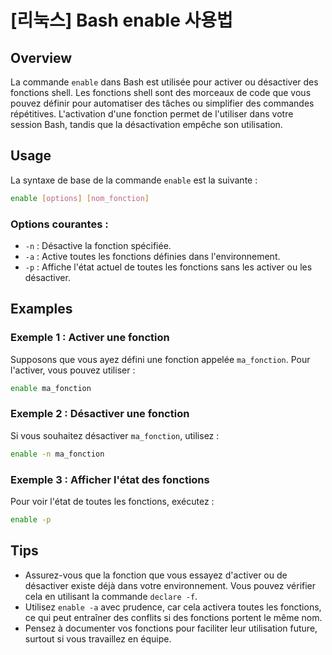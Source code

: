 # [리눅스] Bash enable 사용법

## Overview
La commande `enable` dans Bash est utilisée pour activer ou désactiver des fonctions shell. Les fonctions shell sont des morceaux de code que vous pouvez définir pour automatiser des tâches ou simplifier des commandes répétitives. L'activation d'une fonction permet de l'utiliser dans votre session Bash, tandis que la désactivation empêche son utilisation.

## Usage
La syntaxe de base de la commande `enable` est la suivante :

```bash
enable [options] [nom_fonction]
```

### Options courantes :
- `-n` : Désactive la fonction spécifiée.
- `-a` : Active toutes les fonctions définies dans l'environnement.
- `-p` : Affiche l'état actuel de toutes les fonctions sans les activer ou les désactiver.

## Examples
### Exemple 1 : Activer une fonction
Supposons que vous ayez défini une fonction appelée `ma_fonction`. Pour l'activer, vous pouvez utiliser :

```bash
enable ma_fonction
```

### Exemple 2 : Désactiver une fonction
Si vous souhaitez désactiver `ma_fonction`, utilisez :

```bash
enable -n ma_fonction
```

### Exemple 3 : Afficher l'état des fonctions
Pour voir l'état de toutes les fonctions, exécutez :

```bash
enable -p
```

## Tips
- Assurez-vous que la fonction que vous essayez d'activer ou de désactiver existe déjà dans votre environnement. Vous pouvez vérifier cela en utilisant la commande `declare -f`.
- Utilisez `enable -a` avec prudence, car cela activera toutes les fonctions, ce qui peut entraîner des conflits si des fonctions portent le même nom.
- Pensez à documenter vos fonctions pour faciliter leur utilisation future, surtout si vous travaillez en équipe.